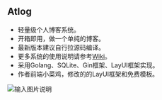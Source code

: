 ## Atlog 
* 轻量级个人博客系统。
* 开箱即用，做一个单纯的博客。
* 最新版本建议自行拉源码编译。
* 更多系统的使用说明请参考[Wiki](https://gitee.com/rebootok/atlog/wikis)。
* 采用Golang、SQLite、Gin框架、LayUI框架实现。
* 作者前端小菜鸡，修改的的LayUI框架和免费模板。


![输入图片说明](https://images.gitee.com/uploads/images/2019/1229/223802_05d002ac_5353127.jpeg "QQ截图20191229222728.jpg")